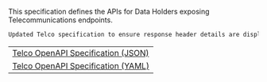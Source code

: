 This specification defines the APIs for Data Holders exposing Telecommunications endpoints.

```diff
Updated Telco specification to ensure response header details are displayed correctly
```

<table>
<tr><td><a href='../../../../includes/swagger/cds_telco.json'>Telco OpenAPI Specification (JSON)</a></td></tr>
<tr><td><a href='../../../../includes/swagger/cds_telco.yaml'>Telco OpenAPI Specification (YAML)</a></td></tr>
</table>
